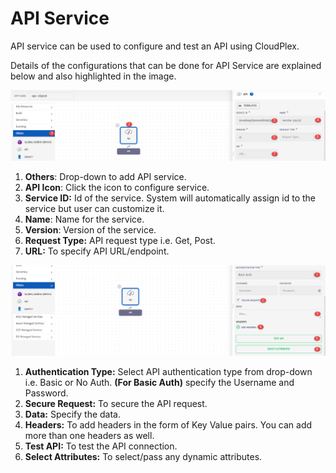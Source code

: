 # API Service

API service can be used to configure and test an API using CloudPlex. 

Details of the configurations that can be done for API Service are explained below and also highlighted in the image.

![1](imgs/1.jpg)

1. **Others**: Drop-down to add API service.
2. **API Icon**: Click the icon to configure service.
3. **Service ID:** Id of the service. System will automatically assign id to the service but user can customize it.
4. **Name**: Name for the service.
5. **Version**: Version of the service.
6. **Request Type:** API request type i.e. Get, Post.
7. **URL:** To specify API URL/endpoint.

![2](imgs/2.jpg)

1. **Authentication Type:** Select API authentication type from drop-down i.e. Basic or No Auth.
   **(For Basic Auth)** specify the Username and Password.
2. **Secure Request:** To secure the API request.
3. **Data:** Specify the data.
4. **Headers:** To add headers in the form of Key Value pairs. You can add more than one headers as well.
5. **Test API:** To test the API connection.
6. **Select Attributes:** To select/pass any dynamic attributes.